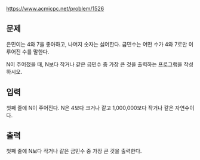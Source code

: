 https://www.acmicpc.net/problem/1526

## 문제
은민이는 4와 7을 좋아하고, 나머지 숫자는 싫어한다. 금민수는 어떤 수가 4와 7로만 이루어진 수를 말한다.

N이 주어졌을 때, N보다 작거나 같은 금민수 중 가장 큰 것을 출력하는 프로그램을 작성하시오.

## 입력
첫째 줄에 N이 주어진다. N은 4보다 크거나 같고 1,000,000보다 작거나 같은 자연수이다.

## 출력
첫째 줄에 N보다 작거나 같은 금민수 중 가장 큰 것을 출력한다.
